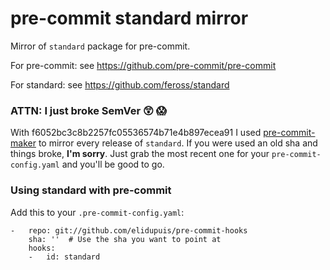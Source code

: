 # pre-commit standard mirror

Mirror of `standard` package for pre-commit.

For pre-commit: see https://github.com/pre-commit/pre-commit

For standard: see https://github.com/feross/standard

###  ATTN: I just broke SemVer :astonished: :scream:
With f6052bc3c8b2257fc05536574b71e4b897ecea91 I used [pre-commit-maker](https://github.com/pre-commit/pre-commit-mirror-maker) to mirror every release of `standard`. If you were used an old sha and things broke, **I'm sorry**. Just grab the most recent one for your `pre-commit-config.yaml` and you'll be good to go.

### Using standard with pre-commit

Add this to your `.pre-commit-config.yaml`:

    -   repo: git://github.com/elidupuis/pre-commit-hooks
        sha: ''  # Use the sha you want to point at
        hooks:
        -   id: standard
